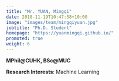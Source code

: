 ```yaml
---
title: "Mr. YUAN, Mingqi"
date: 2018-11-19T10:47:58+10:00
image: "images/team/mingqiyuan.jpg"
jobtitle: "Ph.D. Student"
homepage: "https://yuanmingqi.github.io/"
promoted: true
weight: 6
---
```

**MPhil@CUHK, BSc@MUC**

**Research Interests**: Machine Learning